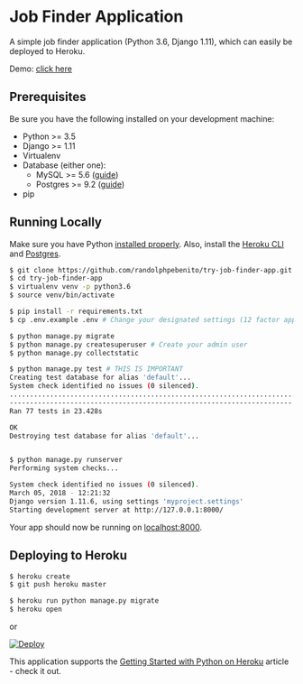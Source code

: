 # Job Finder Application

A simple job finder application (Python 3.6, Django 1.11), which can easily be deployed to Heroku.

Demo: [click here](https://jobfindersifi-alpha.herokuapp.com/)

## Prerequisites

Be sure you have the following installed on your development machine:

+ Python >= 3.5
+ Django >= 1.11
+ Virtualenv
+ Database (either one):
    + MySQL >= 5.6 ([guide]())
    + Postgres >= 9.2 ([guide]())
+ pip


## Running Locally

Make sure you have Python [installed properly](http://install.python-guide.org). Also, install the [Heroku CLI](https://devcenter.heroku.com/articles/heroku-cli) and [Postgres](https://devcenter.heroku.com/articles/heroku-postgresql#local-setup).

```sh
$ git clone https://github.com/randolphpebenito/try-job-finder-app.git
$ cd try-job-finder-app
$ virtualenv venv -p python3.6 
$ source venv/bin/activate

$ pip install -r requirements.txt
$ cp .env.example .env # Change your designated settings (12 factor app)

$ python manage.py migrate
$ python manage.py createsuperuser # Create your admin user
$ python manage.py collectstatic

$ python manage.py test # THIS IS IMPORTANT
Creating test database for alias 'default'...
System check identified no issues (0 silenced).
.............................................................................
----------------------------------------------------------------------
Ran 77 tests in 23.428s

OK
Destroying test database for alias 'default'...


$ python manage.py runserver
Performing system checks...

System check identified no issues (0 silenced).
March 05, 2018 - 12:21:32
Django version 1.11.6, using settings 'myproject.settings'
Starting development server at http://127.0.0.1:8000/


```

Your app should now be running on [localhost:8000](http://localhost:8000/).

## Deploying to Heroku

```sh
$ heroku create
$ git push heroku master

$ heroku run python manage.py migrate
$ heroku open
```
or

[![Deploy](https://www.herokucdn.com/deploy/button.svg)](https://heroku.com/deploy)

This application supports the [Getting Started with Python on Heroku](https://devcenter.heroku.com/articles/getting-started-with-python) article - check it out.

